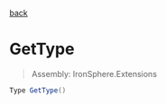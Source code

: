 ﻿

[back](/IronSphere.Extensions/types/DateTimeExtension)

# GetType

> Assembly: IronSphere.Extensions

```csharp
Type GetType()
```



 
